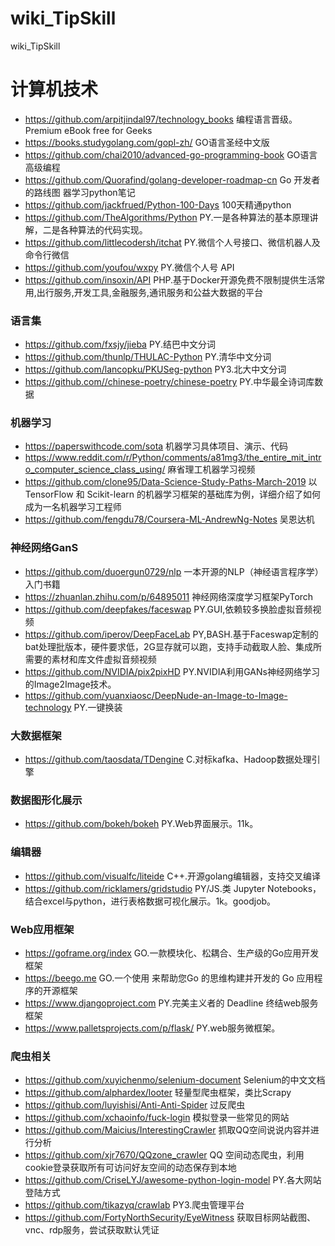 # wiki_TipSkill
 wiki_TipSkill
# 计算机技术
- https://github.com/arpitjindal97/technology_books    编程语言晋级。Premium eBook free for Geeks
- https://books.studygolang.com/gopl-zh/ GO语言圣经中文版
- https://github.com/chai2010/advanced-go-programming-book GO语言高级编程
- https://github.com/Quorafind/golang-developer-roadmap-cn Go 开发者的路线图
器学习python笔记
- https://github.com/jackfrued/Python-100-Days 100天精通python
- https://github.com/TheAlgorithms/Python    PY.一是各种算法的基本原理讲解，二是各种算法的代码实现。
- https://github.com/littlecodersh/itchat    PY.微信个人号接口、微信机器人及命令行微信
- https://github.com/youfou/wxpy    PY.微信个人号 API
- https://github.com/insoxin/API    PHP.基于Docker开源免费不限制提供生活常用,出行服务,开发工具,金融服务,通讯服务和公益大数据的平台
### 语言集
- https://github.com/fxsjy/jieba    PY.结巴中文分词
- https://github.com/thunlp/THULAC-Python    PY.清华中文分词
- https://github.com/lancopku/PKUSeg-python    PY3.北大中文分词
- https://github.com//chinese-poetry/chinese-poetry    PY.中华最全诗词库数据
### 机器学习
- https://paperswithcode.com/sota 机器学习具体项目、演示、代码
- https://www.reddit.com/r/Python/comments/a81mg3/the_entire_mit_intro_computer_science_class_using/ 麻省理工机器学习视频
- https://github.com/clone95/Data-Science-Study-Paths-March-2019 以 TensorFlow 和 Scikit-learn 的机器学习框架的基础库为例，详细介绍了如何成为一名机器学习工程师
- https://github.com/fengdu78/Coursera-ML-AndrewNg-Notes 吴恩达机
### 神经网络GanS
- https://github.com/duoergun0729/nlp    一本开源的NLP（神经语言程序学）入门书籍
- https://zhuanlan.zhihu.com/p/64895011    神经网络深度学习框架PyTorch
- https://github.com/deepfakes/faceswap    PY.GUI,依赖较多换脸虚拟音频视频
- https://github.com/iperov/DeepFaceLab    PY,BASH.基于Faceswap定制的bat处理批版本，硬件要求低，2G显存就可以跑，支持手动截取人脸、集成所需要的素材和库文件虚拟音频视频
- https://github.com/NVIDIA/pix2pixHD    PY.NVIDIA利用GANs神经网络学习的Image2Image技术。
- https://github.com/yuanxiaosc/DeepNude-an-Image-to-Image-technology    PY.一键换装
### 大数据框架
- https://github.com/taosdata/TDengine    C.对标kafka、Hadoop数据处理引擎
### 数据图形化展示
- https://github.com/bokeh/bokeh    PY.Web界面展示。11k。
### 编辑器
- https://github.com/visualfc/liteide    C++.开源golang编辑器，支持交叉编译
- https://github.com/ricklamers/gridstudio    PY/JS.类 Jupyter Notebooks，结合excel与python，进行表格数据可视化展示。1k。goodjob。
### Web应用框架
- https://goframe.org/index    GO.一款模块化、松耦合、生产级的Go应用开发框架
- https://beego.me    GO.一个使用 来帮助您Go 的思维构建并开发的 Go 应用程序的开源框架
- https://www.djangoproject.com    PY.完美主义者的 Deadline 终结web服务框架
- https://www.palletsprojects.com/p/flask/    PY.web服务微框架。
### 爬虫相关
- https://github.com/xuyichenmo/selenium-document Selenium的中文文档
- https://github.com/alphardex/looter 轻量型爬虫框架，类比Scrapy
- https://github.com/luyishisi/Anti-Anti-Spider 过反爬虫
- https://github.com/xchaoinfo/fuck-login 模拟登录一些常见的网站
- https://github.com/Maicius/InterestingCrawler 抓取QQ空间说说内容并进行分析
- https://github.com/xjr7670/QQzone_crawler QQ 空间动态爬虫，利用cookie登录获取所有可访问好友空间的动态保存到本地
- https://github.com/CriseLYJ/awesome-python-login-model    PY.各大网站登陆方式
- https://github.com/tikazyq/crawlab    PY3.爬虫管理平台
- https://github.com/FortyNorthSecurity/EyeWitness 获取目标网站截图、vnc、rdp服务，尝试获取默认凭证